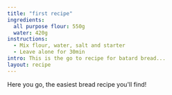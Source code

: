```yaml
---
title: "first recipe"
ingredients:
  all purpose flour: 550g
  water: 420g
instructions:
  - Mix flour, water, salt and starter
  - Leave alone for 30min
intro: This is the go to recipe for batard bread... 
layout: recipe
---
```


Here you go, the easiest bread recipe you'll find!
